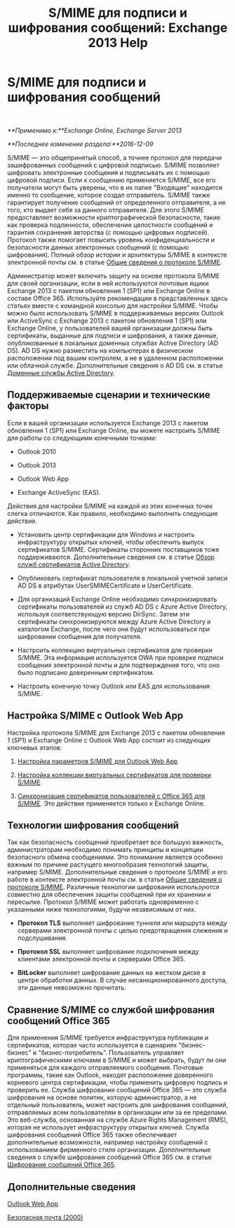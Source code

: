 ﻿---
title: 'S/MIME для подписи и шифрования сообщений: Exchange 2013 Help'
TOCTitle: S/MIME для подписи и шифрования сообщений
ms:assetid: 887c710b-0ec6-4ff0-8065-5f05f74afef3
ms:mtpsurl: https://technet.microsoft.com/ru-ru/library/Dn626158(v=EXCHG.150)
ms:contentKeyID: 61212700
ms.date: 04/30/2018
mtps_version: v=EXCHG.150
ms.translationtype: HT
---

# S/MIME для подписи и шифрования сообщений

 

_**Применимо к:**Exchange Online, Exchange Server 2013_

_**Последнее изменение раздела:**2016-12-09_

S/MIME — это общепринятый способ, а точнее протокол для передачи зашифрованных сообщений с цифровой подписью. S/MIME позволяет шифровать электронные сообщения и подписывать их с помощью цифровой подписи. Если к сообщению применяется S/MIME, все его получатели могут быть уверены, что в их папке "Входящие" находится именно то сообщение, которое создал отправитель. S/MIME также гарантирует получение сообщений от определенного отправителя, а не того, кто выдает себя за данного отправителя. Для этого S/MIME предоставляет возможности криптографической безопасности, такие как проверка подлинности, обеспечение целостности сообщений и гарантия сохранения авторства (с помощью цифровых подписей). Протокол также помогает повысить уровень конфиденциальности и безопасности данных электронных сообщений (с помощью шифрования). Полный обзор истории и архитектуры S/MIME в контексте электронной почты см. в статье [Общие сведения о протоколе S/MIME](https://go.microsoft.com/fwlink/?linkid=393948).

Администратор может включить защиту на основе протокола S/MIME для своей организации, если в ней используются почтовые ящики Exchange 2013 с пакетом обновления 1 (SP1) или Exchange Online в составе Office 365. Используйте рекомендации в представленных здесь статьях вместе с командной консолью для настройки S/MIME. Чтобы можно было использовать S/MIME в поддерживаемых версиях Outlook или ActiveSync с Exchange 2013 с пакетом обновления 1 (SP1) или Exchange Online, у пользователей вашей организации должны быть сертификаты, выданные для подписи и шифрования, а также данные, опубликованные в локальных доменных службах Active Directory (AD DS). AD DS нужно разместить на компьютерах в физическом расположении под вашим контролем, а не в удаленном расположении или облачной службе. Дополнительные сведения о AD DS см. в статье [Доменные службы Active Directory](https://go.microsoft.com/fwlink/?linkid=394064).

## Поддерживаемые сценарии и технические факторы

Если в вашей организации используется Exchange 2013 с пакетом обновления 1 (SP1) или Exchange Online, вы можете настроить S/MIME для работы со следующими конечными точками:

  - Outlook 2010

  - Outlook 2013

  - Outlook Web App

  - Exchange ActiveSync (EAS).

Действия для настройки S/MIME на каждой из этих конечных точек слегка отличаются. Как правило, необходимо выполнить следующие действия.

  - Установить центр сертификации для Windows и настроить инфраструктуру открытых ключей, чтобы обеспечить выпуск сертификатов S/MIME. Сертификаты сторонних поставщиков тоже поддерживаются. Дополнительные сведения см. в статье [Обзор служб сертификатов Active Directory](https://technet.microsoft.com/library/hh831740.aspx).

  - Опубликовать сертификат пользователя в локальной учетной записи AD DS в атрибутах UserSMIMECertificate и UserCertificate.

  - Для организаций Exchange Online необходимо синхронизировать сертификаты пользователей из служб AD DS с Azure Active Directory, используя соответствующую версию DirSync. Затем эти сертификаты синхронизируются между Azure Active Directory и каталогом Exchange, после чего они будут использоваться при шифровании сообщения для получателя.

  - Настроить коллекцию виртуальных сертификатов для проверки S/MIME. Эта информация используется OWA при проверке подписи сообщения электронной почты и для подтверждения того, что оно было подписано доверенным сертификатом.

  - Настроить конечную точку Outlook или EAS для использования S/MIME.

## Настройка S/MIME с Outlook Web App

Настройка протокола S/MIME для Exchange 2013 с пакетом обновления 1 (SP1) и Exchange Online с Outlook Web App состоит из следующих ключевых этапов:

1.  [Настройка параметров S/MIME для Outlook Web App](configure-s-mime-settings-for-outlook-web-app-exchange-2013-help.md)

2.  [Настройка коллекции виртуальных сертификатов для проверки S/MIME](set-up-virtual-certificate-collection-to-validate-s-mime-exchange-2013-help.md)

3.  [Синхронизация сертификатов пользователей с Office 365 для S/MIME](https://technet.microsoft.com/ru-ru/library/dn626159\(v=exchg.150\)). Это действие применяется только к Exchange Online.

## Технологии шифрования сообщений

Так как безопасность сообщений приобретает все большую важность, администраторам необходимо понимать принципы и концепции безопасного обмена сообщениями. Это понимание является особенно важным по причине растущего многообразия технологий защиты, например S/MIME. Дополнительные сведения о протоколе S/MIME и его работе в контексте электронной почты см. в статье [Общие сведения о протоколе S/MIME](https://go.microsoft.com/fwlink/?linkid=393948). Различные технологии шифрования используются совместно для обеспечения защиты сообщений при их хранении и пересылке. Протокол S/MIME может работать одновременно с указанными ниже технологиями, будучи независимым от них.

  -  
    **Протокол TLS** выполняет шифрование туннеля или маршрута между серверами электронной почты с целью предотвращения слежения и подслушивания.

  -  
    **Протокол SSL** выполняет шифрование подключения между клиентами электронной почты и серверами Office 365.

  -  
    **BitLocker** выполняет шифрование данных на жестком диске в центре обработки данных. В случае несанкционированного доступа, эти данные невозможно прочитать.

## Сравнение S/MIME со службой шифрования сообщений Office 365

Для применения S/MIME требуется инфраструктура публикации и сертификатов, которая часто используется в сценариях "бизнес-бизнес" и "бизнес-потребитель". Пользователь управляет криптографическими ключами в S/MIME и может выбрать, будут ли они применяться для каждого отправляемого сообщения. Почтовые программы, такие как Outlook, находят расположение доверенного корневого центра сертификации, чтобы применить цифровую подпись и проверить ее. Служба шифрования сообщений Office 365 — это служба шифрования на основе политик, которую администратор, а не отдельный пользователь, может настроить для шифрования сообщений, отправляемых всем пользователям в организации или за ее пределами. Это веб-служба, основанная на службе Azure Rights Management (RMS), которая не использует инфраструктуру открытых ключей. Служба шифрования сообщений Office 365 также обеспечивает дополнительные возможности, например настройку сообщений с использованием фирменного стиля организации. Дополнительные сведения о службе шифрования сообщений Office 365 см. в статье [Шифрование сообщений Office 365](https://go.microsoft.com/fwlink/?linkid=392525).

## Дополнительные сведения

[Outlook Web App](outlook-web-app-exchange-2013-help.md)

[Безопасная почта (2000)](https://technet.microsoft.com/ru-ru/library/cc962043.aspx)

